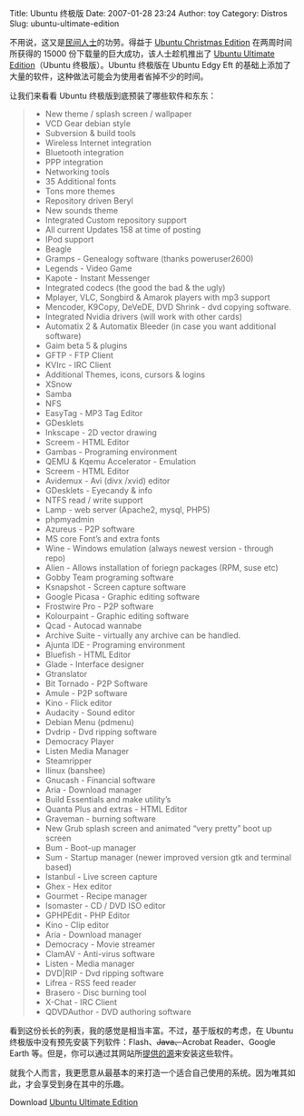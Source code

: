 Title: Ubuntu 终极版
Date: 2007-01-28 23:24
Author: toy
Category: Distros
Slug: ubuntu-ultimate-edition

不用说，这又是[民间人士](http://ubuntusoftware.info/)的功劳。得益于
[Ubuntu Christmas Edition](http://ubuntusoftware.info/xmas.html)
在两周时间所获得的 15000 份下载量的巨大成功，该人士趁机推出了 [Ubuntu
Ultimate
Edition](http://ubuntusoftware.info/ultimate/index.html)（Ubuntu
终极版）。Ubuntu 终极版在 Ubuntu Edgy Eft
的基础上添加了大量的软件，这种做法可能会为使用者省掉不少的时间。

让我们来看看 Ubuntu 终极版到底预装了哪些软件和东东：

> * New theme / splash screen / wallpaper  
>  * VCD Gear debian style  
>  * Subversion & build tools  
>  * Wireless Internet integration  
>  * Bluetooth integration  
>  * PPP integration  
>  * Networking tools  
>  * 35 Additional fonts  
>  * Tons more themes  
>  * Repository driven Beryl  
>  * New sounds theme  
>  * Integrated Custom repository support  
>  * All current Updates 158 at time of posting  
>  * IPod support  
>  * Beagle  
>  * Gramps - Genealogy software (thanks poweruser2600)  
>  * Legends - Video Game  
>  * Kapote - Instant Messenger  
>  * Integrated codecs (the good the bad & the ugly)  
>  * Mplayer, VLC, Songbird & Amarok players with mp3 support  
>  * Mencoder, K9Copy, DeVeDE, DVD Shrink - dvd copying software.  
>  * Integrated Nvidia drivers (will work with other cards)  
>  * Automatix 2 & Automatix Bleeder (in case you want additional
> software)  
>  * Gaim beta 5 & plugins  
>  * GFTP - FTP Client  
>  * KVIrc - IRC Client  
>  * Additional Themes, icons, cursors & logins  
>  * XSnow  
>  * Samba  
>  * NFS  
>  * EasyTag - MP3 Tag Editor  
>  * GDesklets  
>  * Inkscape - 2D vector drawing  
>  * Screem - HTML Editor  
>  * Gambas - Programing environment  
>  * QEMU & Kqemu Accelerator - Emulation  
>  * Screem - HTML Editor  
>  * Avidemux - Avi (divx /xvid) editor  
>  * GDesklets - Eyecandy & info  
>  * NTFS read / write support  
>  * Lamp - web server (Apache2, mysql, PHP5)  
>  * phpmyadmin  
>  * Azureus - P2P software  
>  * MS core Font’s and extra fonts  
>  * Wine - Windows emulation (always newest version - through repo)  
>  * Alien - Allows installation of foriegn packages (RPM, suse etc)  
>  * Gobby Team programing software  
>  * Ksnapshot - Screen capture software  
>  * Google Picasa - Graphic editing software  
>  * Frostwire Pro - P2P software  
>  * Kolourpaint - Graphic editing software  
>  * Qcad - Autocad wannabe  
>  * Archive Suite - virtually any archive can be handled.  
>  * Ajunta IDE - Programing environment  
>  * Bluefish - HTML Editor  
>  * Glade - Interface designer  
>  * Gtranslator  
>  * Bit Tornado - P2P Software  
>  * Amule - P2P software  
>  * Kino - Flick editor  
>  * Audacity - Sound editor  
>  * Debian Menu (pdmenu)  
>  * Dvdrip - Dvd ripping software  
>  * Democracy Player  
>  * Listen Media Manager  
>  * Steamripper  
>  * Ilinux (banshee)  
>  * Gnucash - Financial software  
>  * Aria - Download manager  
>  * Build Essentials and make utility’s  
>  * Quanta Plus and extras - HTML Editor  
>  * Graveman - burning software  
>  * New Grub splash screen and animated “very pretty” boot up screen  
>  * Bum - Boot-up manager  
>  * Sum - Startup manager (newer improved version gtk and terminal
> based)  
>  * Istanbul - Live screen capture  
>  * Ghex - Hex editor  
>  * Gourmet - Recipe manager  
>  * Isomaster - CD / DVD ISO editor  
>  * GPHPEdit - PHP Editor  
>  * Kino - Clip editor  
>  * Aria - Download manager  
>  * Democracy - Movie streamer  
>  * ClamAV - Anti-virus software  
>  * Listen - Media manager  
>  * DVD|RIP - Dvd ripping software  
>  * Lifrea - RSS feed reader  
>  * Brasero - Disc burning tool  
>  * X-Chat - IRC Client  
>  * QDVDAuthor - DVD authoring software

看到这份长长的列表，我的感觉是相当丰富。不过，基于版权的考虑，在 Ubuntu
终极版中没有预先安装下列软件：Flash、~~Java、~~Acrobat Reader、Google
Earth
等。但是，你可以通过其网站所[提供的源](http://ubuntusoftware.info/repos.html)来安装这些软件。

就我个人而言，我更愿意从最基本的来打造一个适合自己使用的系统。因为唯其如此，才会享受到身在其中的乐趣。

Download [Ubuntu Ultimate
Edition](http://ubuntusoftware.info/ultimate/ubuntu-ultimate1.1.iso)
